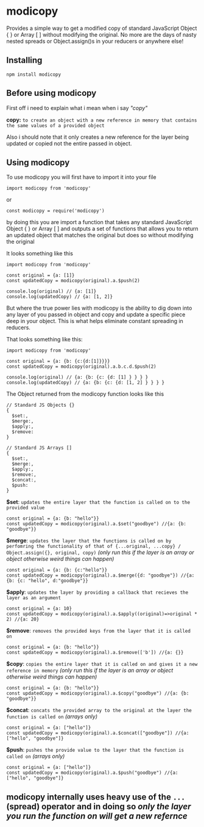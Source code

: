 # modicopy
Provides a simple way to get a modified copy of standard JavaScript Object { } or Array [ ] without modifying the original. No more are the days of nasty nested spreads or Object.assign()s in your reducers or anywhere else!

## Installing

```
npm install modicopy
```

## Before using modicopy

First off i need to explain what i mean when i say *"copy"*

**copy:** `to create an object with a new reference in memory that contains the same values of a provided object`

Also i should note that it only creates a new reference for the layer being updated or copied not the entire passed in object.
 

## Using modicopy

To use modicopy you will first have to import it into your file

```
import modicopy from 'modicopy'
```
or
```
const modicopy = require('modicopy')
```

by doing this you are import a function that takes any standard JavaScript Object { } or Array [ ] and outputs a set of functions that allows you to return an updated object
that matches the original but does so without modifying the original

It looks something like this

```
import modicopy from 'modicopy'

const original = {a: [1]}
const updatedCopy = modicopy(original).a.$push(2)

console.log(original) // {a: [1]}
console.log(updatedCopy) // {a: [1, 2]}
```

But where the true power lies with modicopy is the ability to dig down into any layer of you passed in object and copy and update a specific piece deep in your object. This is what helps eliminate constant spreading in reducers.

That looks something like this:
```
import modicopy from 'modicopy'

const original = {a: {b: {c:{d:[1]}}}}
const updatedCopy = modicopy(original).a.b.c.d.$push(2)

console.log(original) // {a: {b: {c: {d: [1] } } } }
console.log(updatedCopy) // {a: {b: {c: {d: [1, 2] } } } }
```

The Object returned from the modicopy function looks like this

```
// Standard JS Objects {}
{ 
  $set:,
  $merge:,
  $apply:,
  $remove:
}

// Standard JS Arrays []
{ 
  $set:,
  $merge:,
  $apply:,
  $remove:,
  $concat:,
  $push:
}
```
**$set**: `updates the entire layer that the function is called on to the provided value`
```
const original = {a: {b: "hello"}}
const updatedCopy = modicopy(original).a.$set("goodbye") //{a: {b: "goodbye"}}
```
**$merge**: `updates the layer that the functions is called on by perfomring the functionality of that of {...original, ...copy} / Object.assign({}, original, copy)` *(only run this if the layer is an array or object otherwise weird things can happen)*
```
const original = {a: {b: {c:"hello"}}
const updatedCopy = modicopy(original).a.$merge({d: "goodbye"}) //{a: {b: {c: "hello", d:"goodbye"}}
```
**$apply**: `updates the layer by providing a callback that recieves the layer as an argument`
```
const original = {a: 10}
const updatedCopy = modicopy(original).a.$apply((original)=>original * 2) //{a: 20}
```
**$remove**: `removes the provided keys from the layer that it is called on`
```
const original = {a: {b: "hello"}}
const updatedCopy = modicopy(original).a.$remove(['b']) //{a: {}}
```
**$copy**: `copies the entire layer that it is called on and gives it a new reference in memory` *(only run this if the layer is an array or object otherwise weird things can happen)*
```
const original = {a: {b: "hello"}}
const updatedCopy = modicopy(original).a.$copy("goodbye") //{a: {b: "goodbye"}}
```
**$concat**: `concats the provided array to the original at the layer the function is called on` *(arrays only)*
```
const original = {a: ["hello"]}
const updatedCopy = modicopy(original).a.$concat(["goodbye"]) //{a: ["hello", "goodbye"]}
```
**$push**: `pushes the provide value to the layer that the function is called on` *(arrays only)*
```
const original = {a: ["hello"]}
const updatedCopy = modicopy(original).a.$push("goodbye") //{a: ["hello", "goodbye"]}
```

## **modicopy internally uses heavy use of the `...`(spread) operator and in doing so _only the layer you run the function on will get a new refernce_**